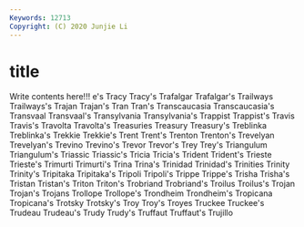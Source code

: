 ```yaml
---
Keywords: 12713
Copyright: (C) 2020 Junjie Li
---
```


# title

Write contents here!!!
e's
Tracy 
Tracy's 
Trafalgar 
Trafalgar's 
Trailways 
Trailways's 
Trajan 
Trajan's 
Tran 
Tran's
Transcaucasia 
Transcaucasia's 
Transvaal 
Transvaal's 
Transylvania 
Transylvania's 
Trappist 
Trappist's 
Travis 
Travis's
Travolta 
Travolta's 
Treasuries 
Treasury 
Treasury's 
Treblinka 
Treblinka's 
Trekkie 
Trekkie's 
Trent
Trent's 
Trenton 
Trenton's 
Trevelyan 
Trevelyan's 
Trevino 
Trevino's 
Trevor 
Trevor's 
Trey
Trey's 
Triangulum 
Triangulum's 
Triassic 
Triassic's 
Tricia 
Tricia's 
Trident 
Trident's 
Trieste
Trieste's 
Trimurti 
Trimurti's 
Trina 
Trina's 
Trinidad 
Trinidad's 
Trinities 
Trinity 
Trinity's
Tripitaka 
Tripitaka's 
Tripoli 
Tripoli's 
Trippe 
Trippe's 
Trisha 
Trisha's 
Tristan 
Tristan's
Triton 
Triton's 
Trobriand 
Trobriand's 
Troilus 
Troilus's 
Trojan 
Trojan's 
Trojans 
Trollope
Trollope's 
Trondheim 
Trondheim's 
Tropicana 
Tropicana's 
Trotsky 
Trotsky's 
Troy 
Troy's 
Troyes
Truckee 
Truckee's 
Trudeau 
Trudeau's 
Trudy 
Trudy's 
Truffaut 
Truffaut's 
Trujillo 
